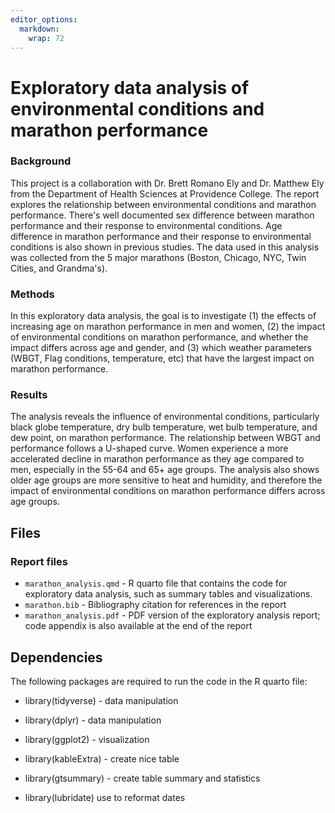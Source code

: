 ```yaml
---
editor_options: 
  markdown: 
    wrap: 72
---
```


# Exploratory data analysis of environmental conditions and marathon performance

### Background

This project is a collaboration with Dr. Brett Romano Ely and Dr.
Matthew Ely from the Department of Health Sciences at Providence
College. The report explores the relationship between environmental
conditions and marathon performance. There's well documented sex
difference between marathon performance and their response to
environmental conditions. Age difference in marathon performance and
their response to environmental conditions is also shown in previous
studies. The data used in this analysis was collected from the 5 major
marathons (Boston, Chicago, NYC, Twin Cities, and Grandma's).

### Methods

In this exploratory data analysis, the goal is to investigate (1) the
effects of increasing age on marathon performance in men and women, (2)
the impact of environmental conditions on marathon performance, and
whether the impact differs across age and gender, and (3) which weather
parameters (WBGT, Flag conditions, temperature, etc) that have the
largest impact on marathon performance.

### Results

The analysis reveals the influence of environmental conditions,
particularly black globe temperature, dry bulb temperature, wet bulb
temperature, and dew point, on marathon performance. The relationship
between WBGT and performance follows a U-shaped curve. Women experience
a more accelerated decline in marathon performance as they age compared
to men, especially in the 55-64 and 65+ age groups. The analysis also
shows older age groups are more sensitive to heat and humidity, and
therefore the impact of environmental conditions on marathon performance
differs across age groups.

## Files

### Report files

-   `marathon_analysis.qmd` - R quarto file that contains the code for
    exploratory data analysis, such as summary tables and
    visualizations.
-   `marathon.bib` - Bibliography citation for references in the report
-   `marathon_analysis.pdf` - PDF version of the exploratory analysis
    report; code appendix is also available at the end of the report

## Dependencies

The following packages are required to run the code in the R quarto
file:

-   library(tidyverse) - data manipulation

-   library(dplyr) - data manipulation

-   library(ggplot2) - visualization

-   library(kableExtra) - create nice table

-   library(gtsummary) - create table summary and statistics

-   library(lubridate) use to reformat dates
